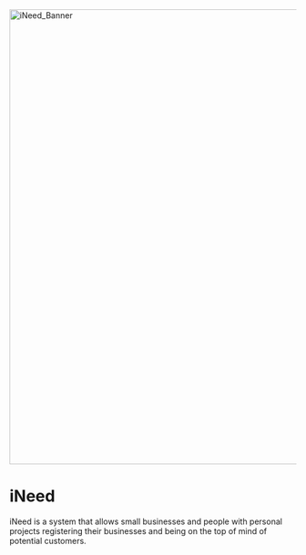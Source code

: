 <img width="800" alt="iNeed_Banner" src="https://user-images.githubusercontent.com/6706036/224492062-8fdd5f1e-a8f1-4fc7-8564-b8637cfee85e.png">


# iNeed
iNeed is a system that allows small businesses and people with personal projects registering their businesses and being on the top of mind of potential customers.